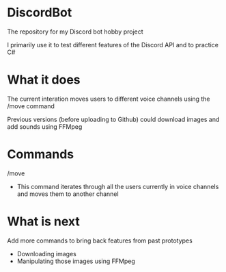 # DiscordBot
The repository for my Discord bot hobby project

I primarily use it to test different features of the Discord API and to practice C#

# What it does

The current interation moves users to different voice channels using the /move command

Previous versions (before uploading to Github) could download images and add sounds using FFMpeg


# Commands

/move

- This command iterates through all the users currently in voice channels and moves them to another channel


# What is next

Add more commands to bring back features from past prototypes
 - Downloading images
 - Manipulating those images using FFMpeg
